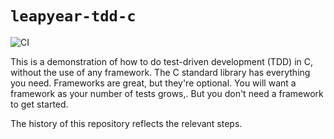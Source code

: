# `leapyear-tdd-c`

![CI](https://github.com/christianhujer/leapyear-tdd-c/workflows/CI/badge.svg)

This is a demonstration of how to do test-driven development (TDD) in C, without the use of any framework.
The C standard library has everything you need.
Frameworks are great, but they're optional.
You will want a framework as your number of tests grows,.
But you don't need a framework to get started.

The history of this repository reflects the relevant steps.
